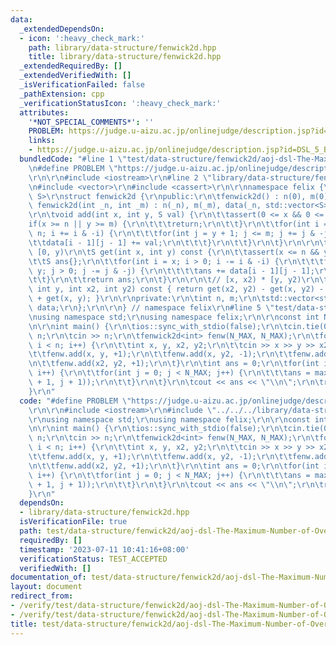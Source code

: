 ```yaml
---
data:
  _extendedDependsOn:
  - icon: ':heavy_check_mark:'
    path: library/data-structure/fenwick2d.hpp
    title: library/data-structure/fenwick2d.hpp
  _extendedRequiredBy: []
  _extendedVerifiedWith: []
  _isVerificationFailed: false
  _pathExtension: cpp
  _verificationStatusIcon: ':heavy_check_mark:'
  attributes:
    '*NOT_SPECIAL_COMMENTS*': ''
    PROBLEM: https://judge.u-aizu.ac.jp/onlinejudge/description.jsp?id=DSL_5_B
    links:
    - https://judge.u-aizu.ac.jp/onlinejudge/description.jsp?id=DSL_5_B
  bundledCode: "#line 1 \"test/data-structure/fenwick2d/aoj-dsl-The-Maximum-Number-of-Overlaps.test.cpp\"\
    \n#define PROBLEM \"https://judge.u-aizu.ac.jp/onlinejudge/description.jsp?id=DSL_5_B\"\
    \r\n\r\n#include <iostream>\r\n#line 2 \"library/data-structure/fenwick2d.hpp\"\
    \n#include <vector>\r\n#include <cassert>\r\n\r\nnamespace felix {\r\n\r\ntemplate<class\
    \ S>\r\nstruct fenwick2d {\r\npublic:\r\n\tfenwick2d() : n(0), m(0) {}\r\n\texplicit\
    \ fenwick2d(int _n, int _m) : n(_n), m(_m), data(_n, std::vector<S>(_m)) {}\r\n\
    \r\n\tvoid add(int x, int y, S val) {\r\n\t\tassert(0 <= x && 0 <= y);\r\n\t\t\
    if(x >= n || y >= m) {\r\n\t\t\treturn;\r\n\t\t}\r\n\t\tfor(int i = x + 1; i <=\
    \ n; i += i & -i) {\r\n\t\t\tfor(int j = y + 1; j <= m; j += j & -j) {\r\n\t\t\
    \t\tdata[i - 1][j - 1] += val;\r\n\t\t\t}\r\n\t\t}\r\n\t}\r\n\r\n\t// [0, x) *\
    \ [0, y)\r\n\tS get(int x, int y) const {\r\n\t\tassert(x <= n && y <= m);\r\n\
    \t\tS ans{};\r\n\t\tfor(int i = x; i > 0; i -= i & -i) {\r\n\t\t\tfor(int j =\
    \ y; j > 0; j -= j & -j) {\r\n\t\t\t\tans += data[i - 1][j - 1];\r\n\t\t\t}\r\n\
    \t\t}\r\n\t\treturn ans;\r\n\t}\r\n\r\n\t// [x, x2) * [y, y2)\r\n\tS sum(int x,\
    \ int y, int x2, int y2) const { return get(x2, y2) - get(x, y2) - get(x2, y)\
    \ + get(x, y); }\r\n\r\nprivate:\r\n\tint n, m;\r\n\tstd::vector<std::vector<S>>\
    \ data;\r\n};\r\n\r\n} // namespace felix\r\n#line 5 \"test/data-structure/fenwick2d/aoj-dsl-The-Maximum-Number-of-Overlaps.test.cpp\"\
    \nusing namespace std;\r\nusing namespace felix;\r\n\r\nconst int N_MAX = 1005;\r\
    \n\r\nint main() {\r\n\tios::sync_with_stdio(false);\r\n\tcin.tie(0);\r\n\tint\
    \ n;\r\n\tcin >> n;\r\n\tfenwick2d<int> fenw(N_MAX, N_MAX);\r\n\tfor(int i = 0;\
    \ i < n; i++) {\r\n\t\tint x, y, x2, y2;\r\n\t\tcin >> x >> y >> x2 >> y2;\r\n\
    \t\tfenw.add(x, y, +1);\r\n\t\tfenw.add(x, y2, -1);\r\n\t\tfenw.add(x2, y, -1);\r\
    \n\t\tfenw.add(x2, y2, +1);\r\n\t}\r\n\tint ans = 0;\r\n\tfor(int i = 0; i < N_MAX;\
    \ i++) {\r\n\t\tfor(int j = 0; j < N_MAX; j++) {\r\n\t\t\tans = max(ans, fenw.get(i\
    \ + 1, j + 1));\r\n\t\t}\r\n\t}\r\n\tcout << ans << \"\\n\";\r\n\treturn 0;\r\n\
    }\r\n"
  code: "#define PROBLEM \"https://judge.u-aizu.ac.jp/onlinejudge/description.jsp?id=DSL_5_B\"\
    \r\n\r\n#include <iostream>\r\n#include \"../../../library/data-structure/fenwick2d.hpp\"\
    \r\nusing namespace std;\r\nusing namespace felix;\r\n\r\nconst int N_MAX = 1005;\r\
    \n\r\nint main() {\r\n\tios::sync_with_stdio(false);\r\n\tcin.tie(0);\r\n\tint\
    \ n;\r\n\tcin >> n;\r\n\tfenwick2d<int> fenw(N_MAX, N_MAX);\r\n\tfor(int i = 0;\
    \ i < n; i++) {\r\n\t\tint x, y, x2, y2;\r\n\t\tcin >> x >> y >> x2 >> y2;\r\n\
    \t\tfenw.add(x, y, +1);\r\n\t\tfenw.add(x, y2, -1);\r\n\t\tfenw.add(x2, y, -1);\r\
    \n\t\tfenw.add(x2, y2, +1);\r\n\t}\r\n\tint ans = 0;\r\n\tfor(int i = 0; i < N_MAX;\
    \ i++) {\r\n\t\tfor(int j = 0; j < N_MAX; j++) {\r\n\t\t\tans = max(ans, fenw.get(i\
    \ + 1, j + 1));\r\n\t\t}\r\n\t}\r\n\tcout << ans << \"\\n\";\r\n\treturn 0;\r\n\
    }\r\n"
  dependsOn:
  - library/data-structure/fenwick2d.hpp
  isVerificationFile: true
  path: test/data-structure/fenwick2d/aoj-dsl-The-Maximum-Number-of-Overlaps.test.cpp
  requiredBy: []
  timestamp: '2023-07-11 10:41:16+08:00'
  verificationStatus: TEST_ACCEPTED
  verifiedWith: []
documentation_of: test/data-structure/fenwick2d/aoj-dsl-The-Maximum-Number-of-Overlaps.test.cpp
layout: document
redirect_from:
- /verify/test/data-structure/fenwick2d/aoj-dsl-The-Maximum-Number-of-Overlaps.test.cpp
- /verify/test/data-structure/fenwick2d/aoj-dsl-The-Maximum-Number-of-Overlaps.test.cpp.html
title: test/data-structure/fenwick2d/aoj-dsl-The-Maximum-Number-of-Overlaps.test.cpp
---
```

